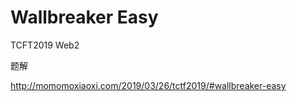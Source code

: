 # Wallbreaker Easy

TCFT2019 Web2

题解

<http://momomoxiaoxi.com/2019/03/26/tctf2019/#wallbreaker-easy>

